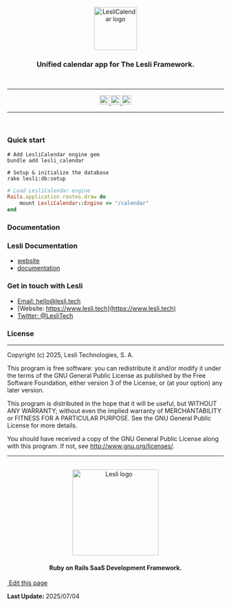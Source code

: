 <div align="center" class="documentation-header">
    <img width="100" alt="LesliCalendar logo" src="/images/engines/calendar/calendar-logo.svg" />
    <h3 align="center">Unified calendar app for The Lesli Framework.</h3>
</div>


<br />
<hr/>

<div align="center" class="documentation-statics">
    <a target="blank" href="https://rubygems.org/gems/lesli">
        <img height="22" alt="Gem Version" src="https://badge.fury.io/rb/lesli.svg"/>
    </a>
    <a class="mx-2" href="https://codecov.io/github/LesliTech/Lesli"> 
        <img height="22" src="https://codecov.io/github/LesliTech/Lesli/graph/badge.svg?token=2O12NENK5Y"/> 
    </a>
    <a href="https://codecov.io/github/LesliTech/LesliBabel"> 
        <img height="22" src="https://sonarcloud.io/api/project_badges/measure?project=LesliTech_LesliBabel&metric=sqale_rating"/> 
    </a>
</div>

<hr/>
<br />


### Quick start

```shell
# Add LesliCalendar engine gem
bundle add lesli_calendar
```

```shell
# Setup & initialize the database
rake lesli:db:setup
```

```ruby
# Load LesliCalendar engine
Rails.application.routes.draw do
    mount LesliCalendar::Engine => "/calendar"
end
```


### Documentation



### Lesli Documentation
* [website](https://www.lesli.dev/)
* [documentation](https://www.lesli.dev/engines/calendar/)


### Get in touch with Lesli

* [Email: hello@lesli.tech](hello@lesli.tech)
* [Website: https://www.lesli.tech](https://www.lesli.tech)
* [Twitter: @LesliTech](https://twitter.com/LesliTech)


### License
-------
Copyright (c) 2025, Lesli Technologies, S. A.

This program is free software: you can redistribute it and/or modify
it under the terms of the GNU General Public License as published by
the Free Software Foundation, either version 3 of the License, or
(at your option) any later version.

This program is distributed in the hope that it will be useful,
but WITHOUT ANY WARRANTY; without even the implied warranty of
MERCHANTABILITY or FITNESS FOR A PARTICULAR PURPOSE. See the
GNU General Public License for more details.

You should have received a copy of the GNU General Public License
along with this program. If not, see http://www.gnu.org/licenses/.

<hr />
<br />

<div align="center" class="has-text-centered">
    <img width="200" alt="Lesli logo" src="https://cdn.lesli.tech/lesli/brand/app-logo.svg" />
    <h4 align="center" class="mt-0">Ruby on Rails SaaS Development Framework.</h4>
</div>

<section class="lesli-markdown-info">
    <p><a target="blank" href="https://github.com/LesliTech/LesliCalendar/readme.md"><i class="ri-external-link-fill"></i>&nbsp;Edit this page</a><p/>
    <p><b>Last Update: </b>2025/07/04</p>
</section>

<!-- This code was automatically generated -->
<!-- to update this docs please run rake docs:build -->

